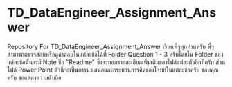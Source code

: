 # TD_DataEngineer_Assignment_Answer
Repository For TD_DataEngineer_Assignment_Answer
เรียนพี่ๆทุกท่านครับ
พี่ๆสามารถตรวจสอบหรือดูคำตอบในแต่ละข้อได้ที่ Folder Question 1 - 3 ครับโดยใน Folder ของแต่ละข้อนั้นจะมี Note ชื่อ "Readme" ซึ่งจะบอกรายละเอียดเพิ่มเติมของไฟล์แต่ละตัวอีกทีครับ
ส่วนไฟล์ Power Point ตัวนี้จะเป็นการนำเสนอและกระบวนการคิดของโจทย์ในแต่ละข้อครับ
ขอบคุณครับ
ขอแสดงความนับถือ

